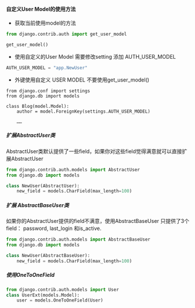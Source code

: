 #### 自定义User Model的使用方法

* 获取当前使用model的方法

~~~ python
from django.contrib.auth import get_user_model

get_user_model()
~~~

* 使用自定义的User Model 需要修改setting 添加 AUTH_USER_MODEL

~~~ python
AUTH_USER_MODEL = "app.NewUser"
~~~

* 外键使用自定义 USER MODEL 不要使用get_user_model()

~~~
from django.conf import settings
from django.db import models

class Blog(model.Model):
	author = model.ForeignKey(settings.AUTH_USER_MODEL)
    
    ……
~~~

#####  扩展AbstractUser类

AbstractUser类默认提供了一些field，如果你对这些field觉得满意就可以直接扩展AbstractUser

~~~python 
from django.contrib.auth.models import AbstractUser
from django.db import models

class NewUser(AbstractUser):
    new_field = models.CharField(max_length=100)

~~~

##### 扩展 AbstractBaseUser类

如果你的AbstractUser提供的field不满意，使用AbstractBaseUser 只提供了3个field： password, last_login 和is_active.

~~~python 
from django.contrib.auth.models import AbstractBaseUser
from django.db import models

class NewUser(AbstractBaseUser):
    new_field = models.CharField(max_length=100)

~~~

##### 使用OneToOneField

~~~ python
from django.contrib.auth.models import User
class UserExt(models.Model):
    user = models.OneToOneField(User)

~~~






